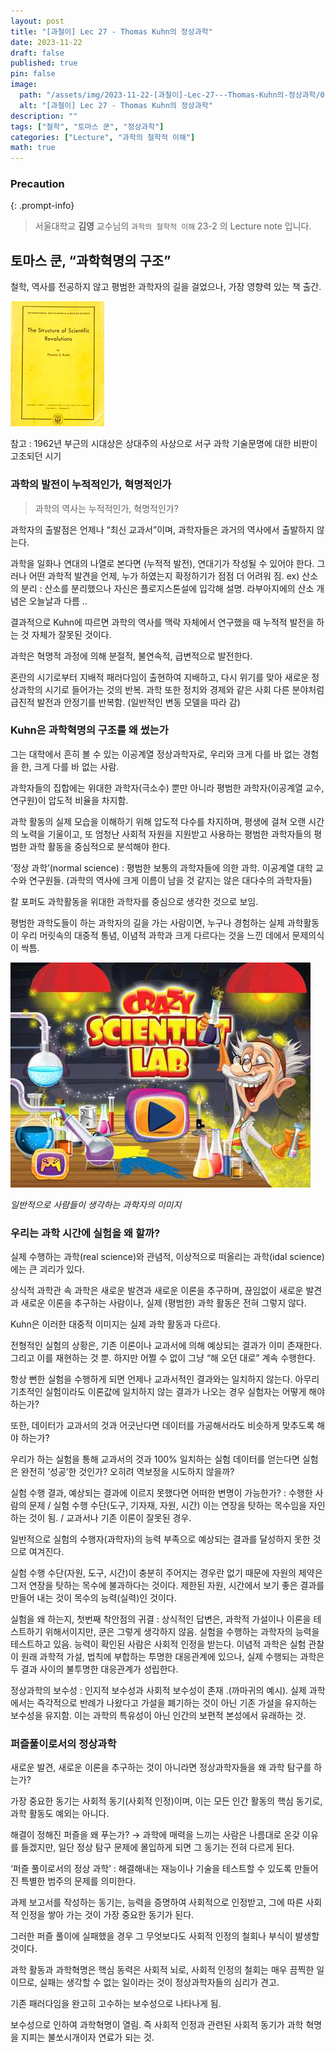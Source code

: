```yaml
---
layout: post
title: "[과철이] Lec 27 - Thomas Kuhn의 정상과학"
date: 2023-11-22
draft: false
published: true
pin: false
image:
  path: "/assets/img/2023-11-22-[과철이]-Lec-27---Thomas-Kuhn의-정상과학/0.png"
  alt: "[과철이] Lec 27 - Thomas Kuhn의 정상과학"
description: ""
tags: ["철학", "토마스 쿤", "정상과학"]
categories: ["Lecture", "과학의 철학적 이해"]
math: true
---
```



### Precaution


{: .prompt-info}


> 서울대학교 **김영** 교수님의 `과학의 철학적 이해` 23-2 의 Lecture note 입니다. 


## 토마스 쿤, “과학혁명의 구조”


철학, 역사를 전공하지 않고 평범한 과학자의 길을 걸었으나, 가장 영향력 있는 책 출간.


![](/assets/img/2023-11-22-[과철이]-Lec-27---Thomas-Kuhn의-정상과학/0.png)


참고 : 1962년 부근의 시대상은 상대주의 사상으로 서구 과학 기술문명에 대한 비판이 고조되던 시기


### 과학의 발전이 누적적인가, 혁명적인가


> 과학의 역사는 누적적인가, 혁명적인가?


과학자의 출발점은 언제나 “최신 교과서”이며, 과학자들은 과거의 역사에서 출발하지 않는다.


과학을 일화나 연대의 나열로 본다면 (누적적 발전), 연대기가 작성될 수 있어야 한다. 그러나 어떤 과학적 발견을 언제, 누가 하였는지 확정하기가 점점 더 어려워 짐. ex) 산소의 분리 : 산소를 분리했으나 자신은 플로지스톤설에 입각해 설명. 라부아지에의 산소 개념은 오늘날과 다름 ..


결과적으로 Kuhn에 따르면 과학의 역사를 맥락 자체에서 연구했을 때 누적적 발전을 하는 것 자체가 잘못된 것이다.


과학은 혁명적 과정에 의해 분절적, 불연속적, 급변적으로 발전한다.


혼란의 시기로부터 지배적 패러다임이 출현하여 지배하고, 다시 위기를 맞아 새로운 정상과학의 시기로 들어가는 것의 반복. 과학 또한 정치와 경제와 같은 사회 다른 분야처럼 급진적 발전과 안정기를 반복함. (일반적인 변동 모델을 따라 감)


### Kuhn은 과학혁명의 구조를 왜 썼는가


그는 대학에서 흔히 볼 수 있는 이공계열 정상과학자로, 우리와 크게 다를 바 없는 경험을 한, 크게 다를 바 없는 사람.


과학자들의 집합에는 위대한 과학자(극소수) 뿐만 아니라 평범한 과학자(이공계열 교수, 연구원)이 압도적 비율을 차지함.


과학 활동의 실제 모습을 이해하기 위해 압도적 다수를 차지하며, 평생에 걸쳐 오랜 시간의 노력을 기울이고, 또 엄청난 사회적 자원을 지원받고 사용하는 평범한 과학자들의 평범한 과학 활동을 중심적으로 분석해야 한다.


‘정상 과학’(normal science) : 평범한 보통의 과학자들에 의한 과학. 이공계열 대학 교수와 연구원들. (과학의 역사에 크게 이름이 남을 것 같지는 않은 대다수의 과학자들)


칼 포퍼도 과학활동을 위대한 과학자를 중심으로 생각한 것으로 보임.


평범한 과학도들이 하는 과학자의 길을 가는 사람이면, 누구나 경험하는 실제 과학활동이 우리 머릿속의 대중적 통념, 이념적 과학과 크게 다르다는 것을 느낀 데에서 문제의식이 싹틈.


![](/assets/img/2023-11-22-[과철이]-Lec-27---Thomas-Kuhn의-정상과학/1.png)


_일반적으로 사람들이 생각하는 과학자의 이미지_


### 우리는 과학 시간에 실험을 왜 할까?


실제 수행하는 과학(real science)와 관념적, 이상적으로 떠올리는 과학(idal science)에는 큰 괴리가 있다.


상식적 과학관 속 과학은 새로운 발견과 새로운 이론을 추구하며, 끊임없이 새로운 발견과 새로운 이론을 추구하는 사람이나, 실제 (평범한) 과학 활동은 전혀 그렇지 않다.


Kuhn은 이러한 대중적 이미지는 실제 과학 활동과 다르다.


전형적인 실험의 상황은, 기존 이론이나 교과서에 의해 예상되는 결과가 이미 존재한다. 그리고 이를 재현하는 것 뿐. 하지만 어쩔 수 없이 그냥 “해 오던 대로” 계속 수행한다.


항상 뻔한 실험을 수행하게 되면 언제나 교과서적인 결과와는 일치하지 않는다. 아무리 기초적인 실험이라도 이론값에 일치하지 않는 결과가 나오는 경우 실험자는 어떻게 해야하는가?


또한, 데이터가 교과서의 것과 어긋난다면 데이터를 가공해서라도 비슷하게 맞추도록 해야 하는가?


우리가 하는 실험을 통해 교과서의 것과 100% 일치하는 실험 데이터를 얻는다면 실험은 완전히 ’성공’한 것인가? 오히려 역보정을 시도하지 않을까?


실험 수행 결과, 예상되는 결과에 이르지 못했다면 어떠한 변명이 가능한가? : 수행한 사람의 문제 / 실험 수행 수단(도구, 기자재, 자원, 시간) 이는 연장을 탓하는 목수임을 자인하는 것이 됨. / 교과서나 기존 이론이 잘못된 경우.


일반적으로 실험의 수행자(과학자)의 능력 부족으로 예상되는 결과를 달성하지 못한 것으로 여겨진다.


실험 수행 수단(자원, 도구, 시간)이 충분히 주어지는 경우란 없기 때문에 자원의 제약은 그저 연장을 탓하는 목수에 불과하다는 것이다. 제한된 자원, 시간에서 보기 좋은 결과를 만들어 내는 것이 목수의 능력(실력)인 것이다.


실험을 왜 하는지, 첫번째 착안점의 귀결 : 상식적인 답변은, 과학적 가설이나 이론을 테스트하기 위해서이지만, 쿤은 그렇게 생각하지 않음. 실험을 수행하는 과학자의 능력을 테스트하고 있음. 능력이 확인된 사람은 사회적 인정을 받는다. 이념적 과학은 실험 관찰이 원래 과학적 가설, 법칙에 부합하는 투명한 대응관계에 있으나, 실제 수행되는 과학은 두 결과 사이의 불투명한 대응관계가 성립한다.


정상과학의 보수성 : 인지적 보수성과 사회적 보수성이 존재 .(까마귀의 예시). 실제 과학에서는 즉각적으로 반례가 나왔다고 가설을 폐기하는 것이 아닌 기존 가설을 유지하는 보수성을 유지함. 이는 과학의 특유성이 아닌 인간의 보편적 본성에서 유래하는 것.


### 퍼즐풀이로서의 정상과학


새로운 발견, 새로운 이론을 추구하는 것이 아니라면 정상과학자들을 왜 과학 탐구를 하는가?


가장 중요한 동기는 사회적 동기(사회적 인정)이며, 이는 모든 인간 활동의 핵심 동기로, 과학 활동도 예외는 아니다.


해결이 정해진 퍼즐을 왜 푸는가? → 과학에 매력을 느끼는 사람은 나름대로 온갖 이유를 들겠지만, 일단 정상 탐구 문제에 몰입하게 되면 그 동기는 전혀 다르게 된다.


‘퍼즐 풀이로서의 정상 과학’ : 해결해내는 재능이나 기술을 테스트할 수 있도록 만들어진 특별한 범주의 문제를 의미한다.


과제 보고서를 작성하는 동기는, 능력을 증명하여 사회적으로 인정받고, 그에 따른 사회적 인정을 쌓아 가는 것이 가장 중요한 동기가 된다.


그러한 퍼즐 풀이에 실패했을 경우 그 무엇보다도 사회적 인정의 철회나 부식이 발생할 것이다.


과학 활동과 과학혁명은 핵심 동력은 사회적 뇌로, 사회적 인정의 철회는 매우 끔찍한 일이므로, 실패는 생각할 수 없는 일이라는 것이 정상과학자들의 심리가 견고.


기존 패러다임을 완고히 고수하는 보수성으로 나타나게 됨.


보수성으로 인하여 과학혁명이 열림. 즉 사회적 인정과 관련된 사회적 동기가 과학 혁명을 지피는 불쏘시개이자 연료가 되는 것.


<script>
  window.MathJax = {
    tex: {
      macros: {
        R: "\\mathbb{R}",
        N: "\\mathbb{N}",
        Z: "\\mathbb{Z}",
        Q: "\\mathbb{Q}",
        C: "\\mathbb{C}",
        proj: "\\operatorname{proj}",
        rank: "\\operatorname{rank}",
        im: "\\operatorname{im}",
        dom: "\\operatorname{dom}",
        codom: "\\operatorname{codom}",
        argmax: "\\operatorname*{arg\,max}",
        argmin: "\\operatorname*{arg\,min}",
        "\{": "\\lbrace",
        "\}": "\\rbrace",
        sub: "\\subset",
        sup: "\\supset",
        sube: "\\subseteq",
        supe: "\\supseteq"
      },
      tags: "ams",
      strict: false, 
      inlineMath: [["$", "$"], ["\\(", "\\)"]],
      displayMath: [["$$", "$$"], ["\\[", "\\]"]]
    },
    options: {
      skipHtmlTags: ["script", "noscript", "style", "textarea", "pre"]
    }
  };
</script>
<script async src="https://cdn.jsdelivr.net/npm/mathjax@3/es5/tex-mml-chtml.js"></script>

